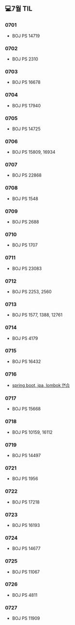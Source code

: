 ## 💻7월 TIL

### 0701
* BOJ PS 14719

### 0702
* BOJ PS 2310

### 0703
* BOJ PS 16678

### 0704
* BOJ PS 17940

### 0705
* BOJ PS 14725

### 0706
* BOJ PS 15809, 16934

### 0707
* BOJ PS 22868

### 0708
* BOJ PS 1548

### 0709
* BOJ PS 2688

### 0710
* BOJ PS 1707

### 0711
* BOJ PS 23083

### 0712
* BOJ PS 2253, 2560

### 0713
* BOJ PS 1577, 1388, 12761

### 0714
* BOJ PS 4179

### 0715
* BOJ PS 16432

### 0716
* [spring boot, jpa, lombok 연습](./springstudy/)

### 0717
* BOJ PS 15668

### 0718
* BOJ PS 10159, 16112

### 0719
* BOJ PS 14497

### 0721
* BOJ PS 1956

### 0722
* BOJ PS 17218

### 0723
* BOJ PS 16193

### 0724
* BOJ PS 14677

### 0725
* BOJ PS 11067

### 0726
* BOJ PS 4811

### 0727
* BOJ PS 11909
